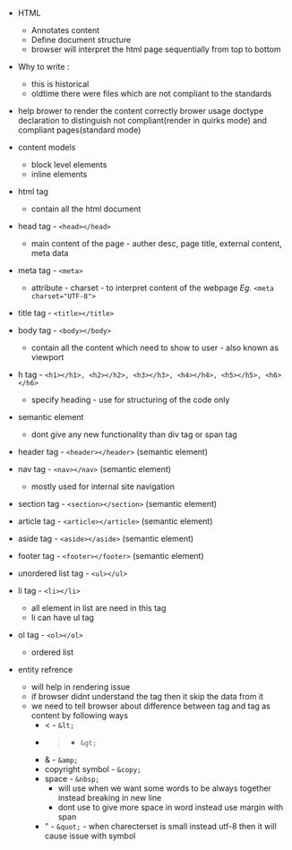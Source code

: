 - HTML
    - Annotates content
    - Define document structure
    - browser will interpret the html page sequentially from top to bottom

- Why to write <!doctype html>:
    - this is historical
    - oldtime there were files which are not compliant to the standards
- help brower to render the content correctly brower usage doctype declaration to distinguish not compliant(render in quirks mode) and compliant pages(standard mode)

- content models
    - block level elements
    - inline elements
- html tag
    - contain all the html document

- head tag - `<head></head>`
    - main content of the page - auther desc, page title, external content, meta data
- meta tag - `<meta>`
    - attribute - charset - to interpret content of the webpage
    _Eg._
    `<meta charset="UTF-8">`

- title tag - `<title></title>`

- body tag - `<body></body>`
    - contain all the content which need to show to user - also known as viewport

- h tag - `<h1></h1>, <h2></h2>, <h3></h3>, <h4></h4>, <h5></h5>, <h6></h6>`
    - specify heading - use for structuring of the code only

- semantic element
    - dont give any new functionality than div tag or span tag
- header tag - `<header></header>` (semantic element)

- nav tag - `<nav></nav>` (semantic element)
    - mostly used for internal site navigation

- section tag - `<section></section>` (semantic element)
- article tag - `<article></article>` (semantic element)
- aside tag - `<aside></aside>` (semantic element)
- footer tag - `<footer></footer>` (semantic element)
- unordered list tag - `<ul></ul>`
- li tag - `<li></li>`
    - all element in list are need in this tag
    - li can have ul tag
- ol tag - `<ol></ol>`
    - ordered list

- entity refrence
    - will help in rendering issue
    - if browser didnt understand the tag then it skip the data from it
    - we need to tell browser about difference between tag and tag as content by following ways
        - < - `&lt;`
        - > - `&gt;`
        - & - `&amp;`
        - copyright symbol - `&copy;`
        - space - `&nbsp;`
            - will use when we want some words to be always together instead breaking in new line
            - dont use to give more space in word instead use margin with span
        - " - `&quot;` - when charecterset is small instead utf-8 then it will cause issue with symbol